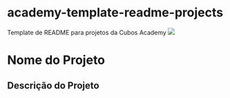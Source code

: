 # academy-template-readme-projects
Template de README para projetos da Cubos Academy
![](https://i.imgur.com/xG74tOh.png)

# Nome do Projeto 
## Descrição do Projeto

